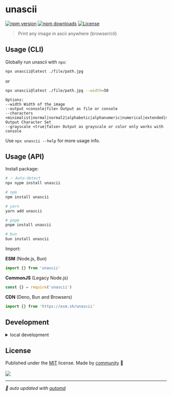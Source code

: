 # unascii

<!-- automd:badges color=blue -->

[![npm version](https://img.shields.io/npm/v/unascii?color=blue)](https://npmjs.com/package/unascii)
[![npm downloads](https://img.shields.io/npm/dm/unascii?color=blue)](https://npmjs.com/package/unascii)
[![License](https://img.shields.io/npm/l/unascii?color=blue)](https://github.com/shba007/unascii?tab=MIT-1-ov-file)

<!-- /automd -->

> Print any image in ascii anywhere (browser/cli)

## Usage (CLI)

Globally run unascii with `npx`:

```sh
npx unascii@latest ./file/path.jpg
```

or

```sh
npx unascii@latest ./file/path.jpg --width=50
```

    Options:
    --width Width of the image
    --output <console|file> Output as file or console
    --characters <minimalist|normal|normal2|alphabetic|alphanumeric|numerical|extended|math|arrow|grayscale|max|codepage437|blockelement> Output Character Set
    --grayscale <true|false> Output as grayscale or color only works with console

Use `npx unascii --help` for more usage info.

## Usage (API)

Install package:

<!-- automd:pm-install -->

```sh
# ✨ Auto-detect
npx nypm install unascii

# npm
npm install unascii

# yarn
yarn add unascii

# pnpm
pnpm install unascii

# bun
bun install unascii
```

<!-- /automd -->

Import:

<!-- automd:jsimport cjs cdn name="pkg" -->

**ESM** (Node.js, Bun)

```js
import {} from 'unascii'
```

**CommonJS** (Legacy Node.js)

```js
const {} = require('unascii')
```

**CDN** (Deno, Bun and Browsers)

```js
import {} from 'https://esm.sh/unascii'
```

<!-- /automd -->

## Development

<details>

<summary>local development</summary>

- Clone this repository
- Install latest LTS version of [Node.js](https://nodejs.org/en/)
- Enable [Corepack](https://github.com/nodejs/corepack) using `corepack enable`
- Install dependencies using `pnpm install`
- Run interactive tests using `pnpm dev`

</details>

## License

<!-- automd:contributors license=MIT -->

Published under the [MIT](https://github.com/shba007/unascii/blob/main/LICENSE) license.
Made by [community](https://github.com/shba007/unascii/graphs/contributors) 💛
<br><br>
<a href="https://github.com/shba007/unascii/graphs/contributors">
<img src="https://contrib.rocks/image?repo=shba007/unascii" />
</a>

<!-- /automd -->

<!-- automd:with-automd -->

---

_🤖 auto updated with [automd](https://automd.unjs.io)_

<!-- /automd -->
